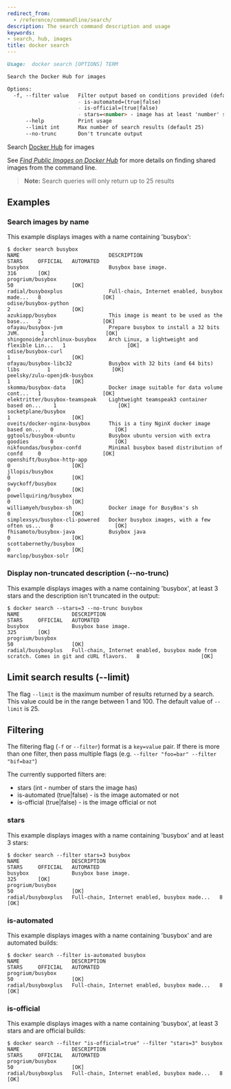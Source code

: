 ```yaml
---
redirect_from:
  - /reference/commandline/search/
description: The search command description and usage
keywords:
- search, hub, images
title: docker search
---
```


```markdown
Usage:  docker search [OPTIONS] TERM

Search the Docker Hub for images

Options:
  -f, --filter value   Filter output based on conditions provided (default [])
                       - is-automated=(true|false)
                       - is-official=(true|false)
                       - stars=<number> - image has at least 'number' stars
      --help           Print usage
      --limit int      Max number of search results (default 25)
      --no-trunc       Don't truncate output
```

Search [Docker Hub](https://hub.docker.com) for images

See [*Find Public Images on Docker Hub*](../../tutorials/dockerrepos.md#searching-for-images) for
more details on finding shared images from the command line.

> **Note:**
> Search queries will only return up to 25 results

## Examples

### Search images by name

This example displays images with a name containing 'busybox':

    $ docker search busybox
    NAME                             DESCRIPTION                                     STARS     OFFICIAL   AUTOMATED
    busybox                          Busybox base image.                             316       [OK]
    progrium/busybox                                                                 50                   [OK]
    radial/busyboxplus               Full-chain, Internet enabled, busybox made...   8                    [OK]
    odise/busybox-python                                                             2                    [OK]
    azukiapp/busybox                 This image is meant to be used as the base...   2                    [OK]
    ofayau/busybox-jvm               Prepare busybox to install a 32 bits JVM.       1                    [OK]
    shingonoide/archlinux-busybox    Arch Linux, a lightweight and flexible Lin...   1                    [OK]
    odise/busybox-curl                                                               1                    [OK]
    ofayau/busybox-libc32            Busybox with 32 bits (and 64 bits) libs         1                    [OK]
    peelsky/zulu-openjdk-busybox                                                     1                    [OK]
    skomma/busybox-data              Docker image suitable for data volume cont...   1                    [OK]
    elektritter/busybox-teamspeak    Lightweight teamspeak3 container based on...    1                    [OK]
    socketplane/busybox                                                              1                    [OK]
    oveits/docker-nginx-busybox      This is a tiny NginX docker image based on...   0                    [OK]
    ggtools/busybox-ubuntu           Busybox ubuntu version with extra goodies       0                    [OK]
    nikfoundas/busybox-confd         Minimal busybox based distribution of confd     0                    [OK]
    openshift/busybox-http-app                                                       0                    [OK]
    jllopis/busybox                                                                  0                    [OK]
    swyckoff/busybox                                                                 0                    [OK]
    powellquiring/busybox                                                            0                    [OK]
    williamyeh/busybox-sh            Docker image for BusyBox's sh                   0                    [OK]
    simplexsys/busybox-cli-powered   Docker busybox images, with a few often us...   0                    [OK]
    fhisamoto/busybox-java           Busybox java                                    0                    [OK]
    scottabernethy/busybox                                                           0                    [OK]
    marclop/busybox-solr

### Display non-truncated description (--no-trunc)

This example displays images with a name containing 'busybox',
at least 3 stars and the description isn't truncated in the output:

    $ docker search --stars=3 --no-trunc busybox
    NAME                 DESCRIPTION                                                                               STARS     OFFICIAL   AUTOMATED
    busybox              Busybox base image.                                                                       325       [OK]
    progrium/busybox                                                                                               50                   [OK]
    radial/busyboxplus   Full-chain, Internet enabled, busybox made from scratch. Comes in git and cURL flavors.   8                    [OK]

## Limit search results (--limit)

The flag `--limit` is the maximum number of results returned by a search. This value could
be in the range between 1 and 100. The default value of `--limit` is 25.


## Filtering

The filtering flag (`-f` or `--filter`) format is a `key=value` pair. If there is more
than one filter, then pass multiple flags (e.g. `--filter "foo=bar" --filter "bif=baz"`)

The currently supported filters are:

* stars (int - number of stars the image has)
* is-automated (true|false) - is the image automated or not
* is-official (true|false) - is the image official or not


### stars

This example displays images with a name containing 'busybox' and at
least 3 stars:

    $ docker search --filter stars=3 busybox
    NAME                 DESCRIPTION                                     STARS     OFFICIAL   AUTOMATED
    busybox              Busybox base image.                             325       [OK]
    progrium/busybox                                                     50                   [OK]
    radial/busyboxplus   Full-chain, Internet enabled, busybox made...   8                    [OK]


### is-automated

This example displays images with a name containing 'busybox'
and are automated builds:

    $ docker search --filter is-automated busybox
    NAME                 DESCRIPTION                                     STARS     OFFICIAL   AUTOMATED
    progrium/busybox                                                     50                   [OK]
    radial/busyboxplus   Full-chain, Internet enabled, busybox made...   8                    [OK]

### is-official

This example displays images with a name containing 'busybox', at least
3 stars and are official builds:

    $ docker search --filter "is-official=true" --filter "stars=3" busybox
    NAME                 DESCRIPTION                                     STARS     OFFICIAL   AUTOMATED
    progrium/busybox                                                     50                   [OK]
    radial/busyboxplus   Full-chain, Internet enabled, busybox made...   8                    [OK]
